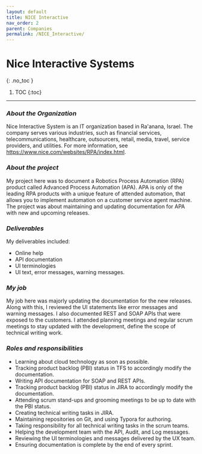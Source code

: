 ```yaml
---
layout: default
title: NICE Interactive
nav_order: 2
parent: Companies
permalink: /NICE_Interactive/
---
```

# Nice Interactive Systems
{: .no_toc }
1. TOC
  {:toc}
---
### ***About the Organization***

Nice Interactive System is an IT organization based in Ra'anana, Israel. The company serves various industries, such as financial services, telecommunications, healthcare, outsourcers, retail, media, travel, service providers, and utilities. For more information, see https://www.nice.com/websites/RPA/index.html.

### ***About the project***

My project here was to document a Robotics Process Automation (RPA) product called Advanced Process Automation (APA). APA is only of the leading RPA products with a unique feature of attended automation, that allows you to implement automation on a customer service agent machine. The project was about maintaining and updating documentation for APA with new and upcoming releases. 

### ***Deliverables***

My deliverables included:

- Online help
- API documentation
- UI terminologies
- UI text, error messages, warning messages.

### ***My job***

My job here was majorly updating the documentation for the new releases. Along with this, I reviewed the UI statements like error messages and warning messages. I also documented REST and SOAP APIs that were exposed to the customers. I attended planning meetings and regular scrum meetings to stay updated with the development, define the scope of technical writing work. 

### ***Roles and responsibilities***

- Learning about cloud technology as soon as possible.
- Tracking product backlog (PBI) status in TFS to accordingly modify the documentation.
- Writing API documentation for SOAP and REST APIs.
- Tracking product backlog (PBI) status in JIRA to accordingly modify the documentation.
- Attending scrum stand-ups and grooming meetings to be up to date with the PBI status.
- Creating technical writing tasks in JIRA.
- Maintaining repositories on Git, and using Typora for authoring.
- Taking responsibility for all technical writing tasks in the scrum teams.
- Helping the development team with the API, Audit, and Log messages.
- Reviewing the UI terminologies and messages delivered by the UX team.
- Ensuring documentation is complete by the end of every sprint.

